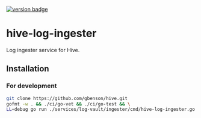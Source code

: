 [![version badge]](https://hub.docker.com/r/gbenson/hive-log-ingester)

[version badge]: https://img.shields.io/docker/v/gbenson/hive-log-ingester?color=limegreen

# hive-log-ingester

Log ingester service for Hive.

## Installation

### For development

```sh
git clone https://github.com/gbenson/hive.git
gofmt -w . && ./ci/go-vet && ./ci/go-test && \
LL=debug go run ./services/log-vault/ingester/cmd/hive-log-ingester.go
```
